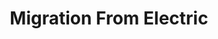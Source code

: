 ---
redirect: "/docs/migration-from-electric/first-considerations/what-is.html"
title: "Migration From Electric"
alwaysActive: true
order: 1
---